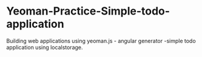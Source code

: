 # Yeoman-Practice-Simple-todo-application
Building web applications using yeoman.js - angular generator
-simple todo application using localstorage.

